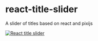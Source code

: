 # react-title-slider
A slider of titles based on react and pixijs

[![React title slider](https://preview.ibb.co/bz2gL7/Screen_Shot_2018_03_06_at_11_27_56.png)](https://ibb.co/nAKT07)